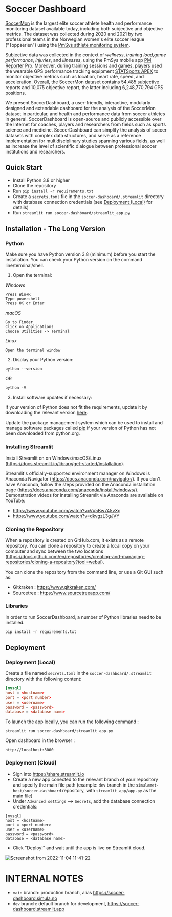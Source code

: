 # Soccer Dashboard

[SoccerMon](https://zenodo.org/records/10033832) is the largest elite soccer athlete health and performance monitoring dataset available today, including both subjective and objective metrics. The dataset was collected during 2020 and 2021 by two professional teams in the Norwegian women's elite soccer league (“Toppserien”) using the [PmSys athlete monitoring system](https://forzasys.com/pmSys.html).

Subjective data was collected in the context of _wellness_, _training load_,_game performance_, _injuries_, and _illnesses_, using the PmSys mobile app [PM Reporter Pro](https://play.google.com/store/apps/details?id=com.forzasys.pmsys&hl=en&gl=US&pli=1). Moreover, during training sessions and games, players used the wearable GPS performance tracking equipment [STATSports APEX](https://eu.shop.statsports.com/products/apex-athlete-series) to monitor objective metrics such as location, heart rate, speed, and acceleration. Overall, the SoccerMon dataset contains 54,485 subjective reports and 10,075 objective report, the latter including 6,248,770,794 GPS positions.

We present SoccerDashboard, a user-friendly, interactive, modularly designed and extendable dashboard for the analysis of the SoccerMon dataset in particular, and health and performance data from soccer athletes in general. SoccerDashboard is open-source and publicly accessible over the Internet for coaches, players and researchers from fields such as sports science and medicine. SoccerDashboard can simplify the analysis of soccer datasets with complex data structures, and serve as a reference implementation for multidisciplinary studies spanning various fields, as well as increase the level of scientific dialogue between professional soccer institutions and researchers.

## Quick Start

- Install Python 3.8 or higher
- Clone the repository
- Run `pip install -r requirements.txt`
- Create a `secrets.toml` file in the `soccer-dashboard/.streamlit` directory with database connection credentials (see [Deployment (Local)](#deployment-local) for details)
- Run `streamlit run soccer-dashboard/streamlit_app.py`

## Installation - The Long Version

### Python

Make sure you have Python version 3.8 (minimum) before you start the installation. You can check your Python version on the command line/terminal/shell.

1. Open the terminal:

_Windows_

    Press Win+R
    Type powershell
    Press OK or Enter

_macOS_

    Go to Finder
    Click on Applications
    Choose Utilities -> Terminal

_Linux_

    Open the terminal window


2. Display your Python version:

```
python --version
```

OR

```
python -V
```

3. Install software updates if necessary:

If your version of Python does not fit the requirements, update it by downloading the relevant version [here](https://www.python.org/downloads/).

Update the package management system which can be used to install and manage software packages called [pip](https://pip.pypa.io/en/stable/installation/) if your version of Python has not been downloaded from python.org.


### Installing Streamlit

Install Streamlit on on Windows/macOS/Linux (https://docs.streamlit.io/library/get-started/installation).

Streamlit's officially-supported environment manager on Windows is Anaconda Navigator (https://docs.anaconda.com/navigator/). If you don't have Anaconda, follow the steps provided on the Anaconda installation page (https://docs.anaconda.com/anaconda/install/windows/). Demonstration videos for installing Streamlit via Anaconda are available on YouTube:

- https://www.youtube.com/watch?v=Vu5Bw745vXg
- https://www.youtube.com/watch?v=dkvgzL3gJVY


### Cloning the Repository

When a repository is created on GitHub.com, it exists as a remote repository. You can clone a repository to create a local copy on your computer and sync between the two locations (https://docs.github.com/en/repositories/creating-and-managing-repositories/cloning-a-repository?tool=webui).

You can clone the repository from the command line, or use a Git GUI such as:

- Gitkraken : https://www.gitkraken.com/
- Sourcetree : https://www.sourcetreeapp.com/


### Libraries

In order to run SoccerDashboard, a number of Python libraries need to be installed.
<!---
- streamlit : version >= 1.14.0 (https://pypi.org/project/streamlit/)
- pandas: version >= 0.18 (https://pypi.org/project/pandas/)
- matplotlib: >= 3.6.0 (https://pypi.org/project/matplotlib/)
- numpy: >= 1.23.4 (https://pypi.org/project/numpy/)
- ploty: >= 5.10.0 (https://pypi.org/project/plotly/)
- scikit-learn: >= 1.1.2 (https://pypi.org/project/scikit-learn/)
- seaborn: >= 0.12.1 (https://pypi.org/project/seaborn/)
- statsmodels: >= 0.13.2 (https://pypi.org/project/statsmodels/)
-->

```
pip install -r requirements.txt
```

<!---
**Python virtual environment:** It is recommended to use a virtual environment. This ensures that the dependencies pulled in for Streamlit don't impact any other Python projects you're working on.
Example environment/dependency management tools:

  - poetry (https://python-poetry.org/)
  - conda (https://www.anaconda.com/products/distribution)
-->


## Deployment

### Deployment (Local)

Create a file named `secrets.toml` in the `soccer-dashboard/.streamlit` directory with the following content:

```toml
[mysql]
host = <hostname>
port = <port number>
user = <username>
password = <password>
database = <database name>
```

To launch the app locally, you can run the following command :
<!---
```
streamlit run app.py
```
Please make sure that you need to navigate to the directory where the Python script is saved :
```
soccer-dashboard/streamlit_app
```
Otherwise, you’ll have to specify the full path to the file :
-->
```
streamlit run soccer-dashboard/streamlit_app.py
```
Open dashboard in the browser :
```
http://localhost:3000
```

### Deployment (Cloud)

- Sign into https://share.streamlit.io
- Create a new app conected to the relevant branch of your repository and specify the main file path (example: `dev` branch in the `simulamet-host/soccer-dashboard` repository, with `streamlit_app/app.py` as the main file)
- Under `Advanced settings` --> `Secrets`, add the database connection credentials:

```
[mysql]
host = <hostname>
port = <port number>
user = <username>
password = <password>
database = <database name>
``````

- Click "Deploy!" and wait until the app is live on Streamlit cloud.

![Screenshot from 2022-11-04 11-41-22](https://user-images.githubusercontent.com/84230658/199953952-bb704a85-ce38-42aa-87a1-c4217c34db3b.png)


# INTERNAL NOTES

- `main` branch: production branch, alias https://soccer-dashboard.simula.no
- `dev` branch: default branch for development, https://soccer-dashboard.streamlit.app
